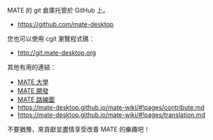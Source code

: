 <!--
.. link:
.. description:
.. tags: Development
.. date: 2011-12-05 12:00:30
.. title: 開發
.. slug: development
-->

MATE 的 git 倉庫托管於 GitHub 上。

  * <https://github.com/mate-desktop>

您也可以使用 cgit 瀏覽程式碼：

  * <http://git.mate-desktop.org>

 其他有用的連結：

  * [MATE 大學](/blog/2013-03-12-mate-university/)
  * [MATE 開發](https://mate-desktop.github.io/mate-wiki/#!pages/dev-doc.md)
  * [MATE 路線圖](https://mate-desktop.github.io/mate-wiki/#!pages/roadmap.md)
  * <https://mate-desktop.github.io/mate-wiki/#!pages/contribute.md>
  * <https://mate-desktop.github.io/mate-wiki/#!pages/translation.md>
  
不要猶豫，來貢獻並盡情享受改善 MATE 的樂趣吧！
